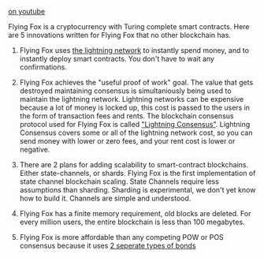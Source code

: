 [on youtube](https://www.youtube.com/watch?v=sEGyfg7AB0Q)

Flying Fox is a cryptocurrency with Turing complete smart contracts.
Here are 5 innovations written for Flying Fox that no other blockchain has.

1) Flying Fox uses [the lightning network](../lightning_network.md) to instantly spend money, and to instantly deploy smart contracts. You don't have to wait any confirmations.

2) Flying Fox achieves the "useful proof of work" goal. The value that gets destroyed maintaining consensus is simultaniously being used to maintain the lightning network. Lightning networks can be expensive because a lot of money is locked up, this cost is passed to the users in the form of transaction fees and rents. The blockchain consensus protocol used for Flying Fox is called ["Lightning Consensus"](../lightning_consensus.md). Lightning Consensus covers some or all of the lightning network cost, so you can send money with lower or zero fees, and your rent cost is lower or negative.

3) There are 2 plans for adding scalability to smart-contract blockchains. Either state-channels, or shards. Flying Fox is the first implementation of state channel blockchain scaling. State Channels require less assumptions than sharding. Sharding is experimental, we don't yet know how to build it. Channels are simple and understood.

4) Flying Fox has a finite memory requirement, old blocks are deleted. For every million users, the entire blockchain is less than 100 megabytes.

5) Flying Fox is more affordable than any competing POW or POS consensus because it uses [2 seperate types of bonds](../2_types_of_bonds.md)